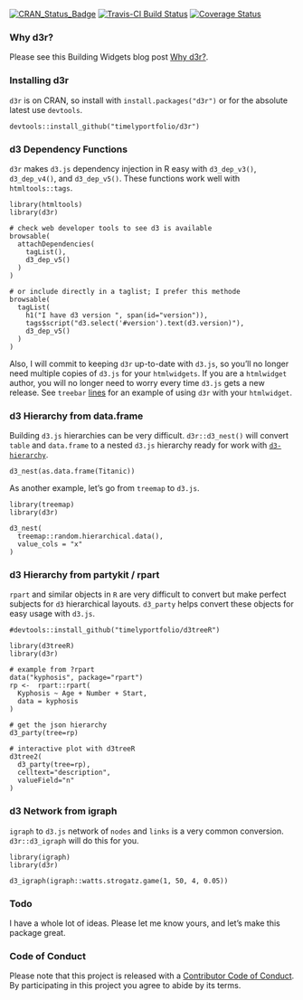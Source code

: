 
<!-- README.md is generated from README.Rmd. Please edit that file -->

[![CRAN\_Status\_Badge](http://www.r-pkg.org/badges/version/d3r)](https://cran.r-project.org/package=d3r)
[![Travis-CI Build
Status](https://travis-ci.org/timelyportfolio/d3r.svg?branch=master)](https://travis-ci.org/timelyportfolio/d3r)
[![Coverage
Status](https://img.shields.io/codecov/c/github/NA/NA/master.svg)](https://codecov.io/github/timelyportfolio/d3r?branch=master)

### Why d3r?

Please see this Building Widgets blog post [Why
d3r?](http://www.buildingwidgets.com/blog/2016/8/28/why-d3r).

### Installing d3r

`d3r` is on CRAN, so install with `install.packages("d3r")` or for the
absolute latest use `devtools`.

    devtools::install_github("timelyportfolio/d3r")

### d3 Dependency Functions

`d3r` makes `d3.js` dependency injection in R easy with `d3_dep_v3()`,
`d3_dep_v4()`, and `d3_dep_v5()`. These functions work well with
`htmltools::tags`.

    library(htmltools)
    library(d3r)
    
    # check web developer tools to see d3 is available
    browsable(
      attachDependencies(
        tagList(),
        d3_dep_v5()
      )
    )
    
    # or include directly in a taglist; I prefer this methode
    browsable(
      tagList(
        h1("I have d3 version ", span(id="version")),
        tags$script("d3.select('#version').text(d3.version)"),
        d3_dep_v5()
      )
    )

Also, I will commit to keeping `d3r` up-to-date with `d3.js`, so you’ll
no longer need multiple copies of `d3.js` for your `htmlwidgets`. If you
are a `htmlwidget` author, you will no longer need to worry every time
`d3.js` gets a new release. See `treebar`
[lines](https://github.com/timelyportfolio/treebar/blob/master/R/treebar.R#L66-L74)
for an example of using `d3r` with your `htmlwidget`.

### d3 Hierarchy from data.frame

Building `d3.js` hierarchies can be very difficult. `d3r::d3_nest()`
will convert `table` and `data.frame` to a nested `d3.js` hierarchy
ready for work with
[`d3-hierarchy`](https://github.com/d3/d3-hierarchy).

    d3_nest(as.data.frame(Titanic))

As another example, let’s go from `treemap` to `d3.js`.

    library(treemap)
    library(d3r)
    
    d3_nest(
      treemap::random.hierarchical.data(),
      value_cols = "x"
    )

### d3 Hierarchy from partykit / rpart

`rpart` and similar objects in `R` are very difficult to convert but
make perfect subjects for `d3` hierarchical layouts. `d3_party` helps
convert these objects for easy usage with `d3.js`.

    #devtools::install_github("timelyportfolio/d3treeR")
    
    library(d3treeR)
    library(d3r)
    
    # example from ?rpart
    data("kyphosis", package="rpart")
    rp <-  rpart::rpart(
      Kyphosis ~ Age + Number + Start,
      data = kyphosis
    )
    
    # get the json hierarchy
    d3_party(tree=rp)
    
    # interactive plot with d3treeR
    d3tree2(
      d3_party(tree=rp),
      celltext="description",
      valueField="n"
    )

### d3 Network from igraph

`igraph` to `d3.js` network of `nodes` and `links` is a very common
conversion. `d3r::d3_igraph` will do this for you.

    library(igraph)
    library(d3r)
    
    d3_igraph(igraph::watts.strogatz.game(1, 50, 4, 0.05))

### Todo

I have a whole lot of ideas. Please let me know yours, and let’s make
this package great.

### Code of Conduct

Please note that this project is released with a [Contributor Code of
Conduct](CONDUCT.md). By participating in this project you agree to
abide by its terms.
